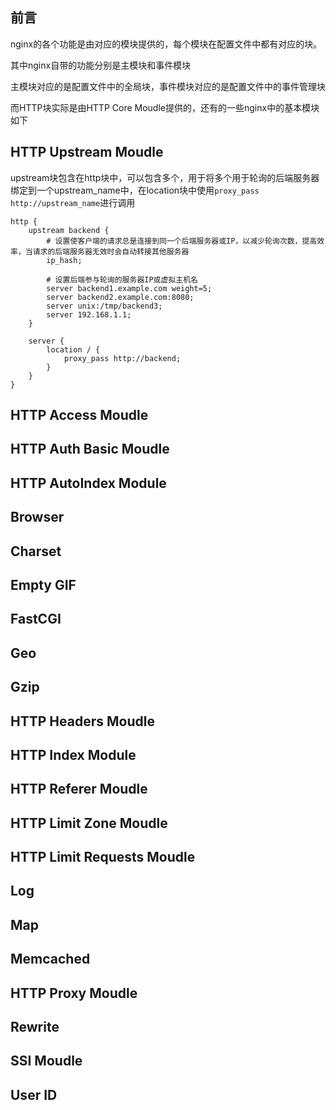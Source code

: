 ## 前言

nginx的各个功能是由对应的模块提供的，每个模块在配置文件中都有对应的块。

其中nginx自带的功能分别是主模块和事件模块

主模块对应的是配置文件中的全局块，事件模块对应的是配置文件中的事件管理块

而HTTP块实际是由HTTP Core Moudle提供的，还有的一些nginx中的基本模块如下

## HTTP Upstream Moudle

upstream块包含在http块中，可以包含多个，用于将多个用于轮询的后端服务器绑定到一个upstream_name中，在location块中使用`proxy_pass	http://upstream_name`进行调用

```nginx
http {
    upstream backend {
        # 设置使客户端的请求总是连接到同一个后端服务器或IP，以减少轮询次数，提高效率，当请求的后端服务器无效时会自动转接其他服务器
        ip_hash;
        
        # 设置后端参与轮询的服务器IP或虚拟主机名
        server backend1.example.com weight=5;
        server backend2.example.com:8080;
        server unix:/tmp/backend3;
        server 192.168.1.1;
    }
    
    server {
        location / {
            proxy_pass http://backend;
        }
    }
}
```



## HTTP Access Moudle



## HTTP Auth Basic Moudle



## HTTP AutoIndex Module



## Browser



## Charset



## Empty GIF



## FastCGI



## Geo



## Gzip



## HTTP Headers Moudle



## HTTP Index Module



## HTTP Referer Moudle



## HTTP Limit Zone Moudle



## HTTP Limit Requests Moudle



## Log



## Map



## Memcached



## HTTP Proxy Moudle



## Rewrite



## SSI Moudle



## User ID